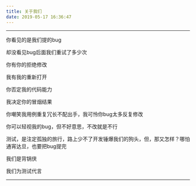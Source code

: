 ```yaml
---
title: 关于我们
date: 2019-05-17 16:36:47
---
```


---
你看见的是我们提的bug

却没看见bug后面我们重试了多少次

你有你的拒绝修改

我有我的重新打开

你否定我的代码能力

我决定你的冒烟结果

你嘲笑我用例重复冗长不配出手，我可怜你bug太多反复修改

你可以轻视我的bug，但不好意思，不改就是不行

测试，是注定孤独的旅行，路上少不了开发锤爆我们的狗头，但，那又怎样？哪怕通宵达旦，也要把bug提完

我们是背锅侠

我们为测试代言

---
